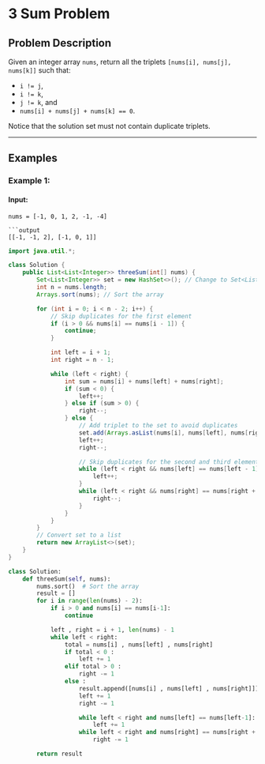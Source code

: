 # 3 Sum Problem

## Problem Description

Given an integer array `nums`, return all the triplets `[nums[i], nums[j], nums[k]]` such that:

- `i != j`,
- `i != k`,
- `j != k`, and
- `nums[i] + nums[j] + nums[k] == 0`.

Notice that the solution set must not contain duplicate triplets.

---

## Examples

### Example 1:

#### Input:

````text
nums = [-1, 0, 1, 2, -1, -4]

```output
[[-1, -1, 2], [-1, 0, 1]]
````

```java
import java.util.*;

class Solution {
    public List<List<Integer>> threeSum(int[] nums) {
        Set<List<Integer>> set = new HashSet<>(); // Change to Set<List<Integer>>
        int n = nums.length;
        Arrays.sort(nums); // Sort the array

        for (int i = 0; i < n - 2; i++) {
            // Skip duplicates for the first element
            if (i > 0 && nums[i] == nums[i - 1]) {
                continue;
            }

            int left = i + 1;
            int right = n - 1;

            while (left < right) {
                int sum = nums[i] + nums[left] + nums[right];
                if (sum < 0) {
                    left++;
                } else if (sum > 0) {
                    right--;
                } else {
                    // Add triplet to the set to avoid duplicates
                    set.add(Arrays.asList(nums[i], nums[left], nums[right]));
                    left++;
                    right--;

                    // Skip duplicates for the second and third elements
                    while (left < right && nums[left] == nums[left - 1]) {
                        left++;
                    }
                    while (left < right && nums[right] == nums[right + 1]) {
                        right--;
                    }
                }
            }
        }
        // Convert set to a list
        return new ArrayList<>(set);
    }
}

```

```python
class Solution:
    def threeSum(self, nums):
        nums.sort()  # Sort the array
        result = []
        for i in range(len(nums) - 2):
            if i > 0 and nums[i] == nums[i-1]:
                continue

            left , right = i + 1, len(nums) - 1
            while left < right:
                total = nums[i] , nums[left] , nums[right]
                if total < 0 :
                    left += 1
                elif total > 0 :
                    right -= 1
                else :
                    result.append([nums[i] , nums[left] , nums[right]])
                    left += 1
                    right -= 1

                    while left < right and nums[left] == nums[left-1]:
                        left += 1
                    while left < right and nums[right] == nums[right + 1]:
                        right -= 1

        return result
```
